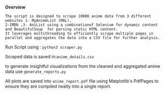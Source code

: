 

***Overview***

```
The script is designed to scrape 10000 anime data from 3 different websites 1- MyAnimeList (MAL),
2-IMDb ,3- AniList using a combinationof Selenium for dynamic content and BeautifulSoup  for parsing static HTML content.
It leverages multithreading to efficiently scrape multiple pages in parallel and aggregates the data into a CSV file for further analysis.

```


Run Script using : ```python3 scraper.py```

Scraped data is saved in:```anime_details.csv```

 to generate insightful visualizations from the cleaned and aggregated anime data use  ```generate_reports.py```
 
All plots are saved into ```anime_report.pdf``` file using Matplotlib's PdfPages to ensure they are compiled neatly into a single report.
